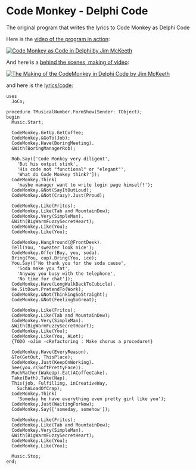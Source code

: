 # Code Monkey - Delphi Code
The original program that writes the lyrics to Code Monkey as Delphi Code

Here is the [video of the program in action](https://youtube.com/watch?v=-nGvMbQKS7U):

[![Code Monkey as Code in Delphi by Jim McKeeth](https://img.youtube.com/vi/-nGvMbQKS7U/0.jpg)](https://www.youtube.com/watch?v=-nGvMbQKS7U)

And here is a [behind the scenes, making of video](https://youtu.be/RA5tfPHAL4k?t=309):

[![The Making of the CodeMonkey in Delphi Code by Jim McKeeth](https://img.youtube.com/vi/RA5tfPHAL4k/0.jpg)](http://youtube.com/watch?v=RA5tfPHAL4k?t=309)

and here is the [lyrics/code](https://github.com/jimmckeeth/CodeMonkey-DelphiCode/blob/main/code/LyricsCode.pas):

```Delphi
uses
  JoCo;

procedure TMusicalNumber.FormShow(Sender: TObject);
begin
  Music.Start;

  CodeMonkey.GetUp.GetCoffee;
  CodeMonkey.&GoTo(Job);
  CodeMonkey.Have(BoringMeeting).
  &With(BoringManagerRob);

  Rob.Say(['Code Monkey very diligent',
    'But his output stink',
    'His code not "functional" or "elegant"',
    'What do Code Monkey think?']);
  CodeMonkey.Think(
    'maybe manager want to write login page himself!');
  CodeMonkey.&Not(SayItOutLoud);
  CodeMonkey.&Not(Crazy).Just(Proud);

  CodeMonkey.Like(Fritos);
  CodeMonkey.Like(Tab and MountainDew);
  CodeMonkey.Very(SimpleMan).
  &With(BigWarmFuzzySecretHeart);
  CodeMonkey.Like(You);
  CodeMonkey.Like(You);

  CodeMonkey.HangAround(@FrontDesk).
  Tell(You, 'sweater look nice');
  CodeMonkey.Offer(Buy, you, soda).
  Bring(You, cup).Bring(You, ice);
  You.Say(['No thank you for the soda cause',
    'Soda make you fat',
    'Anyway you busy with the telephone',
    'No time for chat']);
  CodeMonkey.Have(LongWalkBackToCubicle).
  He.SitDown.PretendTo(Work);
  CodeMonkey.&Not(ThinkingSoStraight);
  CodeMonkey.&Not(FeelingSoGreat);

  CodeMonkey.Like(Fritos);
  CodeMonkey.Like(Tab and MountainDew);
  CodeMonkey.Very(SimpleMan).
  &With(BigWarmFuzzySecretHeart);
  CodeMonkey.Like(You);
  CodeMonkey.Like(You, ALot);
  {TODO -oJim -cRefactoring : Make chorus a procedure!}

  CodeMonkey.Have(EveryReason).
  &To(GetOut, ThisPlace);
  CodeMonkey.Just(KeepOnWorking).
  See(you.r(SoftPrettyFace)).
  MuchRather(WakeUp).Eat(ACoffeeCake).
  Take(Bath).Take(Nap).
  This(job, Fulfilling, inCreativeWay,
    SuchALoadOfCrap);
  CodeMonkey.Think(
    'Someday he have everything even pretty girl like you');
  CodeMonkey.Just(WaitingForNow);
  CodeMonkey.Say(['someday, somehow']);

  CodeMonkey.Like(Fritos);
  CodeMonkey.Like(Tab and MountainDew);
  CodeMonkey.Very(SimpleMan).
  &With(BigWarmFuzzySecretHeart);
  CodeMonkey.Like(You);
  CodeMonkey.Like(You);

  Music.Stop;
end;
```
